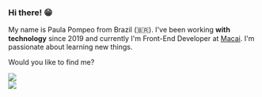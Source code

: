 ### **Hi there! 😁**

My name is Paula Pompeo from Brazil (🇧🇷). I've been working **with technology** since 2019 and currently I'm  Front-End Developer at [Macai]([https://macaiapp.com/](https://macaiapp.com/)). I'm passionate about learning new things.

Would you like to find me?

[<img src="https://img.shields.io/badge/twitter-%231DA1F2.svg?&style=for-the-badge&logo=twitter&logoColor=white" />](https://twitter.com/PompeoPaula)  
[<img src="https://img.shields.io/badge/linkedin-%230077B5.svg?&style=for-the-badge&logo=linkedin&logoColor=white" />](https://www.linkedin.com/in/paulapompeo/) 


<!--
**paulapompeo/paulapompeo** is a ✨ _special_ ✨ repository because its `README.md` (this file) appears on your GitHub profile.

Here are some ideas to get you started:

- 🔭 I’m currently working on ...
- 🌱 I’m currently learning ...
- 👯 I’m looking to collaborate on ...
- 🤔 I’m looking for help with ...
- 💬 Ask me about ...
- 📫 How to reach me: ...
- 😄 Pronouns: ...
- ⚡ Fun fact: ...
-->
